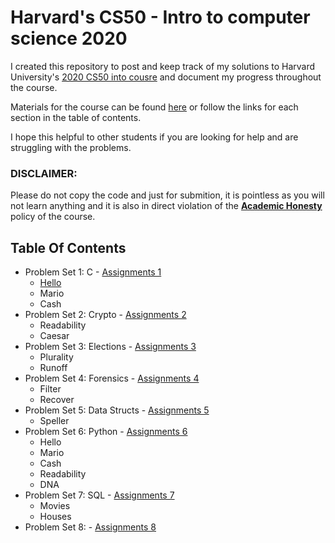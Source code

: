 # Harvard's CS50 - Intro to computer science 2020
I created this repository to post and keep track of my solutions to Harvard University's [2020 CS50 into cousre](https://www.edx.org/course/cs50s-introduction-to-computer-science) and document my progress throughout the course.

Materials for the course can be found [here](https://cs50.harvard.edu/x/2020/) or follow the links for each section in the table of contents.

I hope this helpful to other students if you are looking for help and are struggling with the problems.

### DISCLAIMER:
Please do not copy the code and just for submition, it is pointless as you will not learn anything and it is also in direct violation of the [**Academic Honesty**](https://docs.cs50.net/2016/fall/syllabus/cs50.html#academic-honesty) policy of the course.

## Table Of Contents
  * Problem Set 1: C - [Assignments 1](https://cs50.harvard.edu/x/2020/psets/1/)
    * [Hello](https://github.com/Michael-Gorman/CS50/blob/main/hello.c)
    * Mario
    * Cash
  * Problem Set 2: Crypto - [Assignments 2](https://cs50.harvard.edu/x/2020/psets/2/)
    * Readability
    * Caesar
  * Problem Set 3: Elections - [Assignments 3](https://cs50.harvard.edu/x/2020/psets/3/)
    * Plurality
    * Runoff
  * Problem Set 4: Forensics - [Assignments 4](https://cs50.harvard.edu/x/2020/psets/4/)
    * Filter
    * Recover
  * Problem Set 5: Data Structs - [Assignments 5](https://cs50.harvard.edu/x/2020/psets/5/)
    * Speller
  * Problem Set 6: Python - [Assignments 6](https://cs50.harvard.edu/x/2020/psets/6/)
    * Hello
    * Mario
    * Cash
    * Readability
    * DNA
  * Problem Set 7: SQL - [Assignments 7](https://cs50.harvard.edu/x/2020/psets/7/)
    * Movies
    * Houses
  * Problem Set 8: - [Assignments 8](https://cs50.harvard.edu/x/2020/psets/8/)
